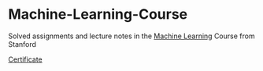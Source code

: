 # Machine-Learning-Course
Solved assignments and lecture notes in the [Machine Learning](https://www.coursera.org/learn/machine-learning?utm_source=gg&utm_medium=sem&utm_campaign=07-StanfordML-IN&utm_content=B2C&campaignid=1950458127&adgroupid=71501032500&device=c&keyword=coursera%20machine%20learning&matchtype=e&network=g&devicemodel=&adpostion=&creativeid=415449761695&hide_mobile_promo&gclid=Cj0KCQjwheyUBhD-ARIsAHJNM-NOK2cVaMZHJ94-5gEvbLU-ZSwsjgT_fj66SqzQC6nz3fENKf4tADMaAs4xEALw_wcB) Course from Stanford

[Certificate](https://coursera.org/share/fc5c593ea2aacee830b26919054d20e3)
